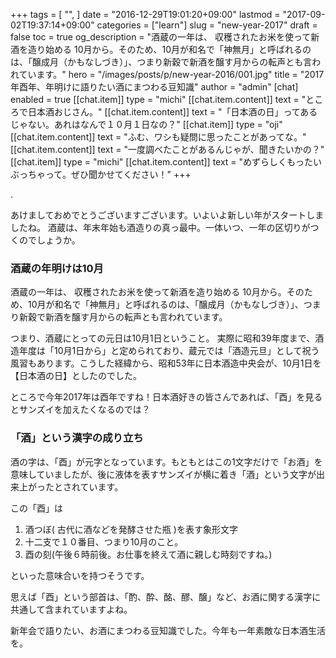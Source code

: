 +++
tags = [
  "",
]
date = "2016-12-29T19:01:20+09:00"
lastmod = "2017-09-02T19:37:14+09:00"
categories = ["learn"]
slug = "new-year-2017"
draft = false
toc = true
og_description = "酒蔵の一年は、 収穫されたお米を使って新酒を造り始める 10月から。そのため、10月が和名で「神無月」と呼ばれるのは、「醸成月（かもなしづき）」、つまり新穀で新酒を醸す月からの転声とも言われています。"
hero = "/images/posts/p/new-year-2016/001.jpg"
title = "2017年酉年、年明けに語りたい酒にまつわる豆知識"
author = "admin"
[chat]
  enabled = true
  [[chat.item]]
    type = "michi"
    [[chat.item.content]]
      text = "ところで日本酒おじさん。"
    [[chat.item.content]]
      text = "「日本酒の日」ってあるじゃない。あれはなんで１０月１日なの？"
  [[chat.item]]
    type = "oji"
    [[chat.item.content]]
      text = "ふむ、ワシも疑問に思ったことがあってな。"
    [[chat.item.content]]
      text = "一度調べたことがあるんじゃが、聞きたいかの？"
  [[chat.item]]
    type = "michi"
    [[chat.item.content]]
      text = "めずらしくもったいぶっちゃって。ぜひ聞かせてください！"
+++




.

あけましておめでとうございますございます。いよいよ新しい年がスタートしましたね。
酒蔵は、年末年始も酒造りの真っ最中。一体いつ、一年の区切りがつくのでしょうか。

### 酒蔵の年明けは10月

酒蔵の一年は、 収穫されたお米を使って新酒を造り始める 10月から。そのため、10月が和名で「神無月」と呼ばれるのは、「醸成月（かもなしづき）」、つまり新穀で新酒を醸す月からの転声とも言われています。

つまり、酒蔵にとっての元日は10月1日ということ。 実際に昭和39年度まで、酒造年度は「10月1日から」と定められており、蔵元では「酒造元旦」として祝う風習もあります。こうした経緯から、昭和53年に日本酒造中央会が、10月1日を【日本酒の日】としたのでした。

ところで今年2017年は酉年ですね！日本酒好きの皆さんであれば、「酉」を見るとサンズイを加えたくなるのでは？

### 「酒」という漢字の成り立ち

酒の字は、「酉」が元字となっています。もともとはこの1文字だけで「お酒」を意味していましたが、後に液体を表すサンズイが横に着き「酒」という文字が出来上がったとされています。

この「酉」は

1. 酒つぼ( 古代に酒などを発酵させた瓶 )を表す象形文字
2. 十二支で１０番目、つまり10月のこと。
3. 酉の刻(午後６時前後。お仕事を終えて酒に親しむ時刻ですね。)

といった意味合いを持つそうです。

思えば「酉」という部首は、「酌、酔、酩、醪、醸」など、お酒に関する漢字に共通して含まれていますよね。

新年会で語りたい、お酒にまつわる豆知識でした。今年も一年素敵な日本酒生活を。

